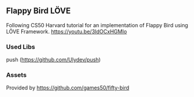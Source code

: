 ## Flappy Bird LÖVE

Following CS50 Harvard tutorial for an implementation of Flappy Bird using LÖVE Framework.
https://youtu.be/3IdOCxHGMIo

### Used Libs

push (https://github.com/Ulydev/push)

### Assets

Provided by https://github.com/games50/fifty-bird
 